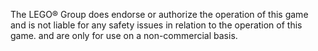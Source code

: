 The LEGO® Group does endorse or authorize the operation of this game and is not liable for any safety issues in relation to the operation of this game. and are only for use on a non-commercial basis.
